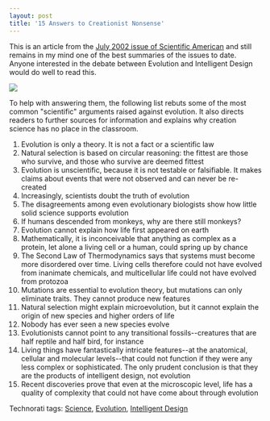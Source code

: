 ```yaml
---
layout: post
title: '15 Answers to Creationist Nonsense'
---
```

This is an article from the [July 2002 issue of Scientific American](http://sciam.com/article.cfm?chanID=sa013&articleID=000D4FEC-7D5B-1D07-8E49809EC588EEDF&pageNumber=1&catID=2) and still remains in my mind one of the best summaries of the issues to date. Anyone interested in the debate between Evolution and Intelligent Design would do well to read this.

![](http://s3.amazonaws.com/BlueOnionSoftware/Blog/sa_logo_black.gif)

To help with answering them, the following list rebuts some of the most common "scientific" arguments raised against evolution. It also directs readers to further sources for information and explains why creation science has no place in the classroom.

  1. Evolution is only a theory. It is not a fact or a scientific law
  2. Natural selection is based on circular reasoning: the fittest are those who survive, and those who survive are deemed fittest
  3. Evolution is unscientific, because it is not testable or falsifiable. It makes claims about events that were not observed and can never be re-created
  4. Increasingly, scientists doubt the truth of evolution
  5. The disagreements among even evolutionary biologists show how little solid science supports evolution
  6. If humans descended from monkeys, why are there still monkeys?
  7. Evolution cannot explain how life first appeared on earth
  8. Mathematically, it is inconceivable that anything as complex as a protein, let alone a living cell or a human, could spring up by chance
  9. The Second Law of Thermodynamics says that systems must become more disordered over time. Living cells therefore could not have evolved from inanimate chemicals, and multicellular life could not have evolved from protozoa
  10. Mutations are essential to evolution theory, but mutations can only eliminate traits. They cannot produce new features
  11. Natural selection might explain microevolution, but it cannot explain the origin of new species and higher orders of life
  12. Nobody has ever seen a new species evolve
  13. Evolutionists cannot point to any transitional fossils--creatures that are half reptile and half bird, for instance
  14. Living things have fantastically intricate features--at the anatomical, cellular and molecular levels--that could not function if they were any less complex or sophisticated. The only prudent conclusion is that they are the products of intelligent design, not evolution
  15. Recent discoveries prove that even at the microscopic level, life has a quality of complexity that could not have come about through evolution

Technorati tags: [Science](http://technorati.com/tags/Science), [Evolution](http://technorati.com/tags/Evolution), [Intelligent Design](http://technorati.com/tags/Intelligent%20Design)
